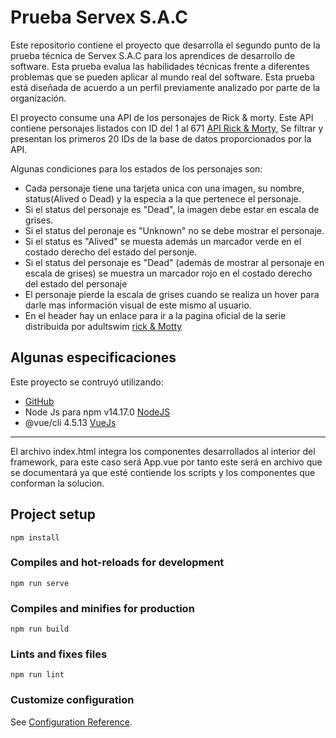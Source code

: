 # Prueba Servex S.A.C
Este repositorio contiene el proyecto que desarrolla el segundo punto de la prueba técnica de Servex S.A.C 
para los aprendices de desarrollo de software. Esta prueba evalua las habilidades técnicas frente a diferentes 
problemas que se pueden aplicar al mundo real del software. Esta prueba está diseñada de 
acuerdo a un perfil previamente analizado por parte de la organización.

El proyecto consume una API de los personajes de Rick & morty. Este API contiene personajes 
listados con ID del 1 al 671 [API Rick & Morty](https://rickandmortyapi.com/api/character),
Se filtrar y presentan los primeros 20 IDs de la base de datos proporcionados por la API.

Algunas condiciones para los estados de los personajes son:
- Cada personaje tiene una tarjeta unica con una imagen, su nombre, status(Alived o Dead) y la especia a la que pertenece el personaje.
- Si el status del personaje es "Dead", la imagen debe estar en escala de grises. 
- Si el status del peronaje es "Unknown" no se debe mostrar el personaje.
- Si el status es "Alived" se muesta además un marcador verde en el costado derecho del estado del personje.
- Si el status del personaje es "Dead" (además de mostrar al personaje en escala de grises) se muestra un marcador rojo en el costado derecho del estado del personaje
- El personaje pierde la escala de grises cuando se realiza un hover para darle mas información visual de este mismo al usuario.
- En el header hay un enlace para ir a la pagina oficial de la serie distribuida por adultswim [rick & Motty](https://www.adultswim.com/streams/rick-and-morty)


## Algunas especificaciones
Este proyecto se contruyó utilizando:
- [GitHub](GitHubhttps://github.com)
- Node Js para npm v14.17.0 [NodeJS](https://nodejs.org/es/)
- @vue/cli 4.5.13 [VueJs](https://vuejs.org)

-------------------------------
El archivo index.html integra los componentes desarrollados al interior del framework, para este caso será App.vue por tanto este será en archivo que se documentará ya que esté contiende los scripts y los componentes que conforman la solucion.

## Project setup
```
npm install
```

### Compiles and hot-reloads for development
```
npm run serve
```

### Compiles and minifies for production
```
npm run build
```

### Lints and fixes files
```
npm run lint
```

### Customize configuration
See [Configuration Reference](https://cli.vuejs.org/config/).
